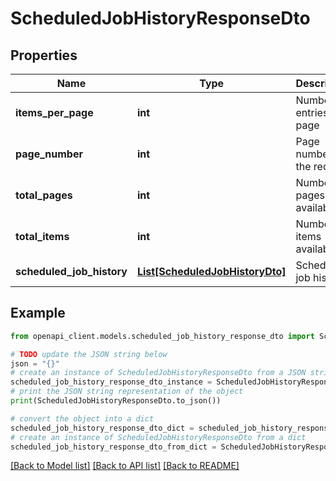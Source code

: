 # ScheduledJobHistoryResponseDto


## Properties

Name | Type | Description | Notes
------------ | ------------- | ------------- | -------------
**items_per_page** | **int** | Number of entries per page | 
**page_number** | **int** | Page number for the request | 
**total_pages** | **int** | Number of pages available | 
**total_items** | **int** | Number of items available | 
**scheduled_job_history** | [**List[ScheduledJobHistoryDto]**](ScheduledJobHistoryDto.md) | Scheduled job history | 

## Example

```python
from openapi_client.models.scheduled_job_history_response_dto import ScheduledJobHistoryResponseDto

# TODO update the JSON string below
json = "{}"
# create an instance of ScheduledJobHistoryResponseDto from a JSON string
scheduled_job_history_response_dto_instance = ScheduledJobHistoryResponseDto.from_json(json)
# print the JSON string representation of the object
print(ScheduledJobHistoryResponseDto.to_json())

# convert the object into a dict
scheduled_job_history_response_dto_dict = scheduled_job_history_response_dto_instance.to_dict()
# create an instance of ScheduledJobHistoryResponseDto from a dict
scheduled_job_history_response_dto_from_dict = ScheduledJobHistoryResponseDto.from_dict(scheduled_job_history_response_dto_dict)
```
[[Back to Model list]](../README.md#documentation-for-models) [[Back to API list]](../README.md#documentation-for-api-endpoints) [[Back to README]](../README.md)


